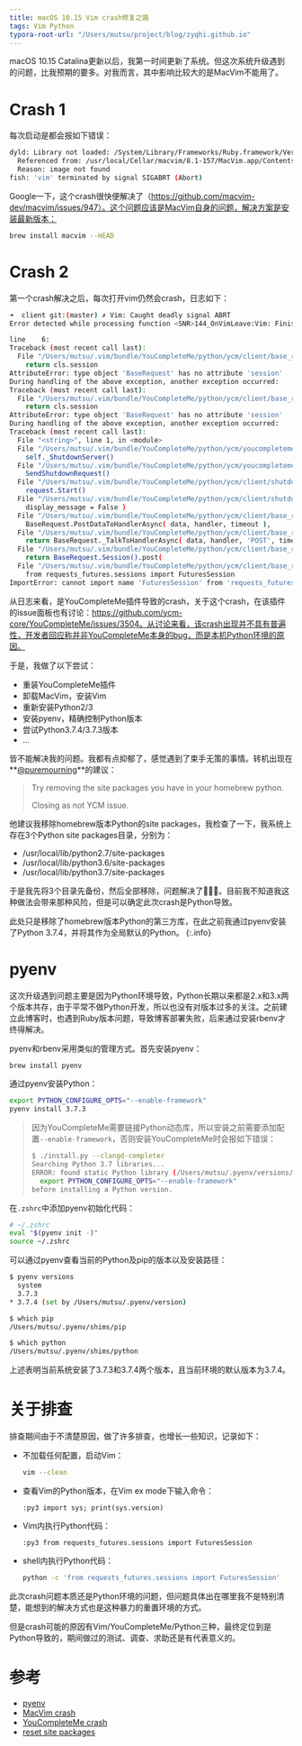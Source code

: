 ```yaml
---
title: macOS 10.15 Vim crash修复之路
tags: Vim Python
typora-root-url: "/Users/mutsu/project/blog/zyqhi.github.io"
---
```


macOS 10.15 Catalina更新以后，我第一时间更新了系统。但这次系统升级遇到的问题，比我预期的要多。对我而言，其中影响比较大的是MacVim不能用了。

# Crash 1

每次启动是都会报如下错误：

```bash
dyld: Library not loaded: /System/Library/Frameworks/Ruby.framework/Versions/2.3/usr/lib/libruby.2.3.0.dylib
  Referenced from: /usr/local/Cellar/macvim/8.1-157/MacVim.app/Contents/MacOS/Vim
  Reason: image not found
fish: 'vim' terminated by signal SIGABRT (Abort)
```

Google一下，这个crash很快便解决了（https://github.com/macvim-dev/macvim/issues/947）。这个问题应该是MacVim自身的问题，解决方案是安装最新版本：

``` bash
brew install macvim --HEAD
```

# Crash 2

第一个crash解决之后，每次打开vim仍然会crash，日志如下：

```bash
➜  client git:(master) ✗ Vim: Caught deadly signal ABRT
Error detected while processing function <SNR>144_OnVimLeave:Vim: Finished.

line    6:
Traceback (most recent call last):
  File "/Users/mutsu/.vim/bundle/YouCompleteMe/python/ycm/client/base_request.py", line 193, in Session
    return cls.session
AttributeError: type object 'BaseRequest' has no attribute 'session'
During handling of the above exception, another exception occurred:
Traceback (most recent call last):
  File "/Users/mutsu/.vim/bundle/YouCompleteMe/python/ycm/client/base_request.py", line 193, in Session
    return cls.session
AttributeError: type object 'BaseRequest' has no attribute 'session'
During handling of the above exception, another exception occurred:
Traceback (most recent call last):
  File "<string>", line 1, in <module>
  File "/Users/mutsu/.vim/bundle/YouCompleteMe/python/ycm/youcompleteme.py", line 498, in OnVimLeave
    self._ShutdownServer()
  File "/Users/mutsu/.vim/bundle/YouCompleteMe/python/ycm/youcompleteme.py", line 283, in _ShutdownServer
    SendShutdownRequest()
  File "/Users/mutsu/.vim/bundle/YouCompleteMe/python/ycm/client/shutdown_request.py", line 45, in SendShutdownRequest
    request.Start()
  File "/Users/mutsu/.vim/bundle/YouCompleteMe/python/ycm/client/shutdown_request.py", line 39, in Start
    display_message = False )
  File "/Users/mutsu/.vim/bundle/YouCompleteMe/python/ycm/client/base_request.py", line 127, in PostDataToHandler
    BaseRequest.PostDataToHandlerAsync( data, handler, timeout ),
  File "/Users/mutsu/.vim/bundle/YouCompleteMe/python/ycm/client/base_request.py", line 137, in PostDataToHandlerAsync
    return BaseRequest._TalkToHandlerAsync( data, handler, 'POST', timeout )
  File "/Users/mutsu/.vim/bundle/YouCompleteMe/python/ycm/client/base_request.py", line 152, in _TalkToHandlerAsync
    return BaseRequest.Session().post(
  File "/Users/mutsu/.vim/bundle/YouCompleteMe/python/ycm/client/base_request.py", line 196, in Session
    from requests_futures.sessions import FuturesSession
ImportError: cannot import name 'FuturesSession' from 'requests_futures.sessions' (/Users/mutsu/.vim/bundle/YouCompleteMe/third_party/requests-futures/requests_futures/sessions.py)
```

从日志来看，是YouCompleteMe插件导致的crash，关于这个crash，在该插件的issue面板也有讨论：https://github.com/ycm-core/YouCompleteMe/issues/3504。从讨论来看，该crash出现并不具有普遍性，开发者回应称并非YouCompleteMe本身的bug，而是本机Python环境的原因。

于是，我做了以下尝试：

- 重装YouCompleteMe插件
- 卸载MacVim，安装Vim
- 重新安装Python2/3
- 安装pyenv，精确控制Python版本
- 尝试Python3.7.4/3.7.3版本
- ...

皆不能解决我的问题。我都有点抑郁了，感觉遇到了束手无策的事情。转机出现在**[@puremourning](https://github.com/puremourning)**的建议：

> Try removing the site packages you have in your homebrew python.
>
> Closing as not YCM issue.

他建议我移除homebrew版本Python的site packages，我检查了一下，我系统上存在3个Python site packages目录，分别为：

- /usr/local/lib/python2.7/site-packages
- /usr/local/lib/python3.6/site-packages
- /usr/local/lib/python3.7/site-packages

于是我先将3个目录先备份，然后全部移除，问题解决了🎉🎉🎉。目前我不知道我这种做法会带来那种风险，但是可以确定此次crash是Python导致。

此处只是移除了homebrew版本Python的第三方库，在此之前我通过pyenv安装了Python 3.7.4，并将其作为全局默认的Python。
{:.info}

# pyenv

这次升级遇到问题主要是因为Python环境导致，Python长期以来都是2.x和3.x两个版本共存，由于平常不做Python开发，所以也没有对版本过多的关注。之前建立此博客时，也遇到Ruby版本问题，导致博客部署失败，后来通过安装rbenv才终得解决。

pyenv和rbenv采用类似的管理方式。首先安装pyenv：

```bash
brew install pyenv
```

通过pyenv安装Python：

```bash
export PYTHON_CONFIGURE_OPTS="--enable-framework"
pyenv install 3.7.3
```

>  因为YouCompleteMe需要链接Python动态库，所以安装之前需要添加配置`--enable-framework`，否则安装YouCompleteMe时会报如下错误：
>
> ```bash
> $ ./install.py --clangd-completer
> Searching Python 3.7 libraries...
> ERROR: found static Python library (/Users/mutsu/.pyenv/versions/3.7.4/lib/python3.7/config-3.7m-darwin/libpython3.7m.a) but a dynamic one is required. You must use a Python compiled with the --enable-framework flag. If using pyenv, you need to run the command:
>   export PYTHON_CONFIGURE_OPTS="--enable-framework"
> before installing a Python version.
> ```

在`.zshrc`中添加pyenv初始化代码：

```bash
# ~/.zshrc
eval "$(pyenv init -)"
source ~/.zshrc
```

可以通过pyenv查看当前的Python及pip的版本以及安装路径：

```bash
$ pyenv versions
  system
  3.7.3
* 3.7.4 (set by /Users/mutsu/.pyenv/version)

$ which pip
/Users/mutsu/.pyenv/shims/pip

$ which python
/Users/mutsu/.pyenv/shims/python
```

上述表明当前系统安装了3.7.3和3.7.4两个版本，且当前环境的默认版本为3.7.4。

# 关于排查

排查期间由于不清楚原因，做了许多排查，也增长一些知识，记录如下：

- 不加载任何配置，启动Vim：

  ```bash
  vim --clean
  ```

- 查看Vim的Python版本，在Vim ex mode下输入命令：

  ```
  :py3 import sys; print(sys.version)
  ```

- Vim内执行Python代码：

  ```
  :py3 from requests_futures.sessions import FuturesSession
  ```

- shell内执行Python代码：

  ```bash
  python -c 'from requests_futures.sessions import FuturesSession'
  ```



此次crash问题本质还是Python环境的问题，但问题具体出在哪里我不是特别清楚，能想到的解决方式也是这种暴力的重置环境的方式。

但是crash可能的原因有Vim/YouCompleteMe/Python三种，最终定位到是Python导致的，期间做过的测试、调查、求助还是有代表意义的。

# 参考

- [pyenv](https://opensource.com/article/19/5/python-3-default-mac)
- [MacVim crash](https://github.com/macvim-dev/macvim/issues/947)
- [YouCompleteMe crash](https://github.com/ycm-core/YouCompleteMe/issues/3504)
- [reset site packages](https://stackoverflow.com/questions/7387453/how-to-reset-site-packages)